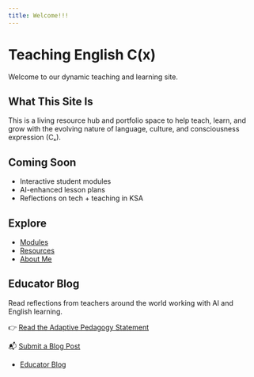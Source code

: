 ```yaml
---
title: Welcome!!!
---
```


# Teaching English C(x)

Welcome to our dynamic teaching and learning site.

## What This Site Is

This is a living resource hub and portfolio space to help teach, learn, and grow with the evolving nature of language, culture, and consciousness expression (Cₓ).

## Coming Soon

- Interactive student modules
- AI-enhanced lesson plans
- Reflections on tech + teaching in KSA
## Explore

- [Modules](modules/)
- [Resources](resources/)
- [About Me](about.md)
## Educator Blog  
Read reflections from teachers around the world working with AI and English learning.

👉 [Read the Adaptive Pedagogy Statement](/Teaching-English-C-x-/adaptive-pedagogy/)

📬 [Submit a Blog Post](https://forms.gle/Aobxb7T7AzCmCm479)
- [Educator Blog](educator-blog.md)



